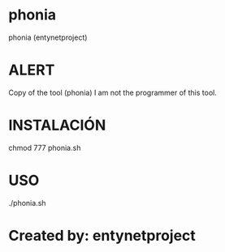 # phonia
phonia (entynetproject)
# ALERT
Copy of the tool (phonia) I am not the programmer of this tool.
# INSTALACIÓN
chmod 777 phonia.sh
# USO
./phonia.sh
# Created by: entynetproject
